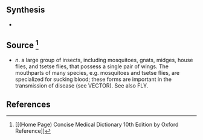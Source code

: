 ## Synthesis
- 
## Source [^1]
- $n$. a large group of insects, including mosquitoes, gnats, midges, house flies, and tsetse flies, that possess a single pair of wings. The mouthparts of many species, e.g. mosquitoes and tsetse flies, are specialized for sucking blood; these forms are important in the transmission of disease (see VECTOR). See also FLY.
## References

[^1]: [[(Home Page) Concise Medical Dictionary 10th Edition by Oxford Reference]]